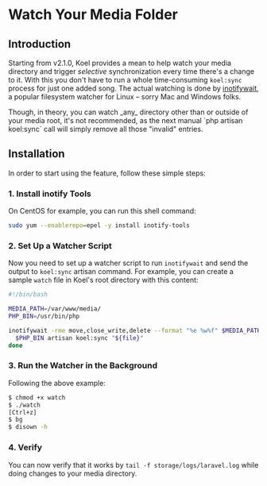 # Watch Your Media Folder

## Introduction

Starting from v2.1.0, Koel provides a mean to help watch your media directory and trigger _selective_ synchronization every time there's a change to it. With this you don't have to run a whole time-consuming `koel:sync` process for just one added song. The actual watching is done by [inotifywait](http://linux.die.net/man/1/inotifywait), a popular filesystem watcher for Linux – sorry Mac and Windows folks.

<p class="warning">Though, in theory, you can watch _any_ directory other than or outside of your media root, it's not recommended, as the next manual `php artisan koel:sync` call will simply remove all those "invalid" entries.</p>

## Installation

In order to start using the feature, follow these simple steps:

### 1. Install inotify Tools

On CentOS for example, you can run this shell command:

``` bash
sudo yum --enablerepo=epel -y install inotify-tools
```
### 2. Set Up a Watcher Script

Now you need to set up a watcher script to run `inotifywait` and send the output to `koel:sync` artisan command. For example, you can create a sample `watch` file in Koel's root directory with this content:

``` bash
#!/bin/bash

MEDIA_PATH=/var/www/media/
PHP_BIN=/usr/bin/php

inotifywait -rme move,close_write,delete --format "%e %w%f" $MEDIA_PATH | while read file; do
  $PHP_BIN artisan koel:sync "${file}"
done
```
### 3. Run the Watcher in the Background

Following the above example:

``` bash
$ chmod +x watch
$ ./watch
[Ctrl+z]
$ bg
$ disown -h
```
### 4. Verify

You can now verify that it works by `tail -f storage/logs/laravel.log` while doing changes to your media directory.
